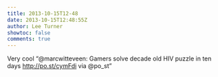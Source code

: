 ```yaml
---
title: 2013-10-15T12-48
date: 2013-10-15T12:48:55Z
author: Lee Turner
showtoc: false
comments: true
---
```


Very cool “@marcwitteveen: Gamers solve decade old HIV puzzle in ten days http://po.st/cymFdi via @po_st”

